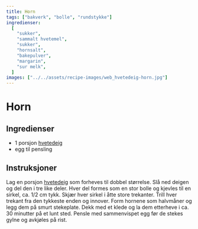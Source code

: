 ```yaml
---
title: Horn
tags: ["bakverk", "bolle", "rundstykke"]
ingredienser:
  [
    "sukker",
    "sammalt hvetemel",
    "sukker",
    "hornsalt",
    "bakepulver",
    "margarin",
    "sur melk",
  ]
images: ["../../assets/recipe-images/web_hvetedeig-horn.jpg"]
---
```


# Horn

## Ingredienser

- 1 porsjon [hvetedeig](./hvetedeig)
- egg til pensling

## Instruksjoner

Lag en porsjon [hvetedeig](./hvetedeig) som forheves til dobbel størrelse. Slå ned deigen og del den i tre like deler. Hver del formes som en stor bolle og kjevles til en sirkel, ca. 1/2 cm tykk. Skjær hver sirkel i åtte store trekanter. Trill hver trekant fra den tykkeste enden og innover. Form hornene som halvmåner og legg dem på smurt stekeplate. Dekk med et klede og la dem etterheve i ca. 30 minutter på et lunt sted. Pensle med sammenvispet egg før de stekes gylne og avkjøles på rist.
